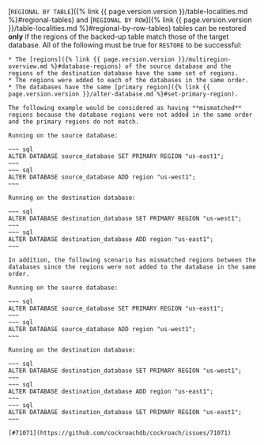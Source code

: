 [`REGIONAL BY TABLE`]({% link {{ page.version.version }}/table-localities.md %}#regional-tables) and [`REGIONAL BY ROW`]({% link {{ page.version.version }}/table-localities.md %}#regional-by-row-tables) tables can be restored **only** if the regions of the backed-up table match those of the target database. All of the following must be true for `RESTORE` to be successful:

    * The [regions]({% link {{ page.version.version }}/multiregion-overview.md %}#database-regions) of the source database and the regions of the destination database have the same set of regions.
    * The regions were added to each of the databases in the same order.
    * The databases have the same [primary region]({% link {{ page.version.version }}/alter-database.md %}#set-primary-region).

    The following example would be considered as having **mismatched** regions because the database regions were not added in the same order and the primary regions do not match.

    Running on the source database:

    ~~~ sql
    ALTER DATABASE source_database SET PRIMARY REGION "us-east1";
    ~~~
    ~~~ sql
    ALTER DATABASE source_database ADD region "us-west1";  
    ~~~

    Running on the destination database:

    ~~~ sql
    ALTER DATABASE destination_database SET PRIMARY REGION "us-west1";
    ~~~
    ~~~ sql
    ALTER DATABASE destination_database ADD region "us-east1";  
    ~~~

    In addition, the following scenario has mismatched regions between the databases since the regions were not added to the database in the same order.

    Running on the source database:

    ~~~ sql
    ALTER DATABASE source_database SET PRIMARY REGION "us-east1";
    ~~~
    ~~~ sql
    ALTER DATABASE source_database ADD region "us-west1";  
    ~~~

    Running on the destination database:

    ~~~ sql
    ALTER DATABASE destination_database SET PRIMARY REGION "us-west1";
    ~~~
    ~~~ sql
    ALTER DATABASE destination_database ADD region "us-east1";
    ~~~
    ~~~ sql  
    ALTER DATABASE destination_database SET PRIMARY REGION "us-east1";    
    ~~~

    [#71071](https://github.com/cockroachdb/cockroach/issues/71071)